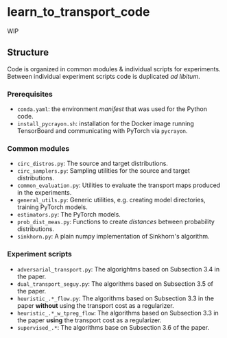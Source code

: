# learn_to_transport_code
WIP

## Structure
Code is organized in common modules & 
individual scripts for experiments. Between
individual experiment scripts code is duplicated *ad libitum*.

### Prerequisites
* `conda.yaml`: the environment *manifest* that was
used for the Python code.
* `install_pycrayon.sh`: installation for the Docker image running
TensorBoard and communicating with PyTorch via `pycrayon`.

### Common modules
* `circ_distros.py`: The source and target distributions.
* `circ_samplers.py`: Sampling utilities for the source and 
target distributions.
* `common_evaluation.py`: Utilities to evaluate the transport maps produced in
the experiments.
* `general_utils.py`: Generic utilities, e.g. creating model directories,
training PyTorch models.
* `estimators.py`: The PyTorch models.
* `prob_dist_meas.py`: Functions to create *distances* between
probability distributions.
* `sinkhorn.py`: A plain numpy implementation of Sinkhorn's algorithm.

### Experiment scripts
* `adversarial_transport.py`: The algorightms based on Subsection 3.4 in the paper.
* `dual_transport_seguy.py`: The algorithms based on Subsection 3.5 of the paper.
* `heuristic_.*_flow.py`: The algorithms based on Subsection 3.3 in the paper **without**
using the transport cost as a regularizer.
* `heuristic_.*_w_tpreg_flow`: The algorithms based on Subsection 3.3 in the paper 
**using** the transport cost as a regularizer.
* `supervised_.*`: The algorithms base on Subsection 3.6 of the paper.